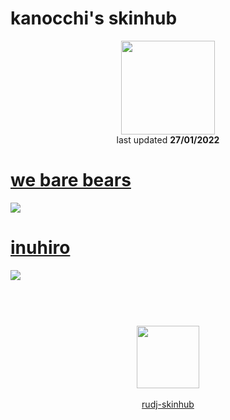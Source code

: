 # kanocchi's skinhub
<p align="center">
<a href="https://osu.ppy.sh/users/2321050">
  <img src="https://a.ppy.sh/2321050"  
       width="150"
       height="150"></a>
<br>
last updated <b>27/01/2022</b>
</p>

# [we bare bears](https://github.com/rudj-skinhub/woal/raw/tyfh/player/kanocchi/we%20bare%20bears.osk)
[![](https://i.imgur.com/wmjDWxB.jpeg)](https://github.com/rudj-skinhub/woal/raw/tyfh/player/kanocchi/we%20bare%20bears.osk)

# [inuhiro](https://github.com/rudj-skinhub/woal/raw/tyfh/player/kanocchi/inuhiro.osk)
[![](https://i.imgur.com/0u5UdLV.jpeg)](https://github.com/rudj-skinhub/woal/raw/tyfh/player/kanocchi/inuhiro.osk)

#
<p align="center">
  <br></br>
  <a href="https://twitter.com/rozadeandalucia">
  <img src="https://i.imgur.com/PUQ5uWf.png" 
       width="100" 
       height="100"></a>
  <br></br>
  <a href="README.md">rudj-skinhub</a>
 </p>
